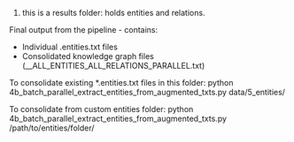 1. this is a results folder: holds entities and relations.

Final output from the pipeline - contains:
- Individual .entities.txt files
- Consolidated knowledge graph files (__ALL_ENTITIES_ALL_RELATIONS_PARALLEL.txt)

To consolidate existing *.entities.txt files in this folder:
python 4b_batch_parallel_extract_entities_from_augmented_txts.py data/5_entities/

To consolidate from custom entities folder:
python 4b_batch_parallel_extract_entities_from_augmented_txts.py /path/to/entities/folder/
